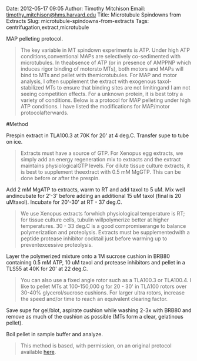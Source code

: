 Date: 2012-05-17 09:05
Author: Timothy Mitchison
Email: timothy_mitchison@hms.harvard.edu
Title: Microtubule Spindowns from Extracts
Slug: microtubule-spindowns-from-extracts
Tags: centrifugation,extract,microtubule

MAP pelleting protocol. 




>The key variable in MT spindown experiments is ATP. Under high ATP conditions,conventional MAPs are selectively co-sedimented with microtubules. In theabsence of ATP (or in presence of AMPPNP which induces rigor binding of motorsto MTs), both motors and MAPs will bind to MTs and pellet with themicrotubules. For MAP and motor analysis, I often supplement the extract with exogenous taxol-stabilized MTs to ensure that binding sites are not limitingand I am not seeing competition effects. For a unknown protein, it is best totry a variety of conditions. Below is a protocol for MAP pelleting under high ATP conditions. I have listed the modifications for MAP/motor protocolafterwards. 




#Method

Prespin extract in TLA100.3 at 70K for 20' at 4 deg.C. Transfer supe to tube on ice. 


>Extracts must have a source of GTP. For Xenopus egg extracts, we simply add an energy regeneration mix to extracts and the extract maintains physiologicalGTP levels. For dilute tissue culture extracts, it is best to supplement theextract with 0.5 mM MgGTP. This can be done before or after the prespin. 


Add 2 mM MgATP to extracts, warm to RT and add taxol to 5 uM. Mix well andincubate for 2'-3' before adding an additional 15 uM taxol (final is 20 uMtaxol). Incubate for 20'-30' at RT - 37 deg.C. 


>We use Xenopus extracts forwhich physiological temperature is RT; for tissue culture cells, tubulin willpolymerize better at higher temperatures. 30 - 33 deg.C is a good compromiserange to balance polymerization and proteolysis. Extracts must be supplementedwith a peptide protease inhibitor cocktail just before warming up to preventexcessive proteolysis. 


Layer the polymerized mixture onto a 1M sucrose cushion in BRB80 containing 0.5 mM ATP, 10 uM taxol and protease inhibitors and pellet in a TLS55 at 40K for 20' at 22 deg.C. 


>You can also use a fixed angle rotor such as a TLA100.3 or TLA100.4. I like to pellet MTs at 100-150,000 g for 20 - 30' in TLA100 rotors over 30-40% glycerol/sucrose cushions. For larger ultra rotors, increase the speed and/or time to reach an equivalent clearing factor. 


Save supe for gel/blot, aspirate cushion while washing 2-3x with BRB80 and remove as much of the cushion as possible (MTs form a clear, gelatinous pellet). 



Boil pellet in sample buffer and analyze. 







>This method is based, with permission, on an original protocol available [here](http://mitchison.med.harvard.edu/protocols/mt2.html).


